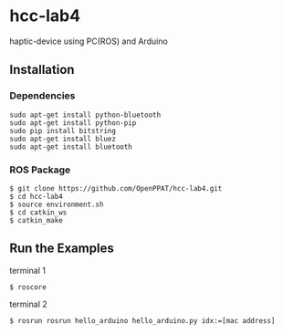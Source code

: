 # hcc-lab4
haptic-device using PC(ROS) and Arduino

## Installation

### Dependencies

```
sudo apt-get install python-bluetooth
sudo apt-get install python-pip
sudo pip install bitstring
sudo apt-get install bluez
sudo apt-get install bluetooth
```
### ROS Package

```
$ git clone https://github.com/OpenPPAT/hcc-lab4.git
$ cd hcc-lab4
$ source environment.sh
$ cd catkin_ws
$ catkin_make
```
## Run the Examples
terminal 1
```
$ roscore
```
terminal 2
```
$ rosrun rosrun hello_arduino hello_arduino.py idx:=[mac address] 
```
